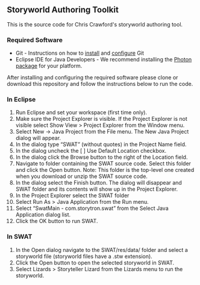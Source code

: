 ## Storyworld Authoring Toolkit

This is the source code for Chris Crawford's storyworld authoring tool. 

### Required Software

- Git - Instructions on how to [install](https://git-scm.com/book/en/v2/Getting-Started-Installing-Git) and [configure](https://git-scm.com/book/en/v2/Getting-Started-First-Time-Git-Setup) Git
- Eclipse IDE for Java Developers - We recommend installing the [Photon package](https://www.eclipse.org/downloads/eclipse-packages/) for your platform.

After installing and configuring the required software please clone or download this repository and follow the instructions below to run the code.


### In Eclipse

1. Run Eclipse and set your workspace (first time only).
2. Make sure the Project Explorer is visible. If the Project Explorer is not visible select Show View > Project Explorer from the Window menu.
3. Select New -> Java Project from the File menu. The New Java Project dialog will appear.
4. In the dialog type “SWAT” (without quotes) in the Project Name field.
5. In the dialog uncheck the [  ] Use Default Location checkbox.
6. In the dialog click the Browse button to the right of the Location field.
7. Navigate to folder containing the SWAT source code. Select this folder and click the Open button. Note: This folder is the top-level one created when you download or unzip the SWAT source code.
8. In the dialog select the Finish button. The dialog will disappear and SWAT folder and its contents will show up in the Project Explorer. 
9. In the Project Explorer select the SWAT folder
10. Select Run As > Java Application from the Run menu.
11. Select “SwatMain - com.storytron.swat” from the Select Java Application dialog list.
12. Click the OK button to run SWAT.

### In SWAT

1. In the Open dialog navigate to the SWAT/res/data/ folder and select a storyworld file (storyworld files have a .stw extension).
2. Click the Open button to open the selected storyworld in SWAT.
3. Select Lizards > Storyteller Lizard from the Lizards menu to run the storyworld.
